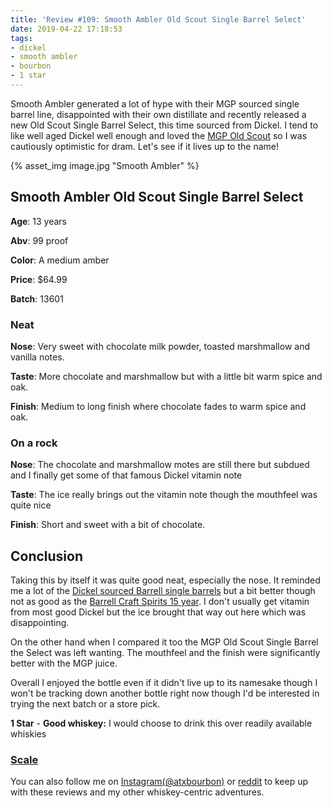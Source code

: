 ```yaml
---
title: 'Review #109: Smooth Ambler Old Scout Single Barrel Select'
date: 2019-04-22 17:18:53
tags:
- dickel
- smooth ambler
- bourbon
- 1 star
---
```

Smooth Ambler generated a lot of hype with their MGP sourced single barrel line, disappointed with their own distillate and recently released a new Old Scout Single Barrel Select, this time sourced from Dickel. I tend to like well aged Dickel well enough and loved the [MGP Old Scout](https://atxbourbon.com/2019/03/19/Review-93-Smooth-Amber-Old-Scout-Straight-Bourbon/) so I was cautiously optimistic for dram. Let's see if it lives up to the name! 

{% asset_img image.jpg "Smooth Ambler" %}

## Smooth Ambler Old Scout Single Barrel Select
**Age**: 13 years

**Abv**: 99 proof

**Color**: A medium amber 

**Price**: $64.99

**Batch**: 13601

### Neat
**Nose**: Very sweet with chocolate milk powder, toasted marshmallow and vanilla notes.

**Taste**: More chocolate and marshmallow but with a little bit warm spice and oak.

**Finish**: Medium to long finish where chocolate fades to warm spice and oak.

### On a rock
**Nose**: The chocolate and marshmallow motes are still there but subdued and I finally get some of that famous Dickel vitamin note

**Taste**: The ice really brings out the vitamin note though the mouthfeel was quite nice

**Finish**: Short and sweet with a bit of chocolate.

## Conclusion
Taking this by itself it was quite good neat, especially the nose. It reminded me a lot of the [Dickel sourced Barrell single barrels](https://atxbourbon.com/2018/08/25/Review-7-Barrell-Bourbon-Single-Barrel-Select/) but a bit better though not as good as the [Barrell Craft Spirits 15 year](https://atxbourbon.com/2018/12/08/Review-49-Barrel-15-year-Cask-Strength-Bourbon-2018/). I don't usually get vitamin from most good Dickel but the ice brought that way out here which was disappointing.

On the other hand when I compared it too the MGP Old Scout Single Barrel the Select was left wanting. The mouthfeel and the finish were significantly better with the MGP juice.

Overall I enjoyed the bottle even if it didn't live up to its namesake though I won't be tracking down another bottle right now though I'd be interested in trying the next batch or a store pick.

**1 Star** - **Good whiskey:** I would choose to drink this over readily available whiskies


### [Scale](http://atxbourbon.com/Scale/)

You can also follow me on [Instagram(@atxbourbon)](https://www.instagram.com/atxbourbon/) or [reddit](https://www.reddit.com/r/scottmotorraddrinks/) to keep up with these reviews and my other whiskey-centric adventures.
